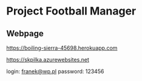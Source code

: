 # Project Football Manager
## Webpage
https://boiling-sierra-45698.herokuapp.com

https://skpilka.azurewebsites.net


login: franek@wp.pl
password: 123456
